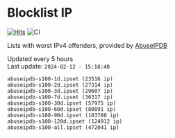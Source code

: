 # Blocklist IP

[![Hits](https://hits.seeyoufarm.com/api/count/incr/badge.svg?url=https%3A%2F%2Fgithub.com%2Fborestad%2Fblocklist-ip%2F&count_bg=%2379C83D&title_bg=%23555555&icon=&icon_color=%23E7E7E7&title=hits&edge_flat=false)](https://hits.seeyoufarm.com)  ![CI](https://img.shields.io/github/workflow/status/borestad/blocklist-ip/CI?style=flat-square)

Lists with worst IPv4 offenders, provided by [AbuseIPDB](https://www.abuseipdb.com/)

<!-- FOOTER-PLACEHOLDER -->
Updated every 5 hours<br>
Last update: `2024-02-12 - 15:18:40`
```
abuseipdb-s100-1d.ipset (23516 ip)
abuseipdb-s100-2d.ipset (27314 ip)
abuseipdb-s100-3d.ipset (29607 ip)
abuseipdb-s100-7d.ipset (36317 ip)
abuseipdb-s100-30d.ipset (57975 ip)
abuseipdb-s100-60d.ipset (80891 ip)
abuseipdb-s100-90d.ipset (103780 ip)
abuseipdb-s100-120d.ipset (124912 ip)
abuseipdb-s100-all.ipset (472041 ip)
```

